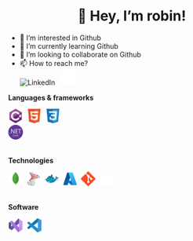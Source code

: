 <h1 align="center">👋 Hey, I’m robin!</h1>

- 👀 I’m interested in Github
- 🌱 I’m currently learning Github
- 💞️ I’m looking to collaborate on Github
- 📫 How to reach me?<br>
    <img alt="LinkedIn" title="LinkedIn" height="30" src="https://raw.githubusercontent.com/robinskoogh/devicon/master/icons/linkedin/linkedin-original.svg">&nbsp;&nbsp;
    <img alt="GitHub" title="GitHub" height="30" src="https://raw.githubusercontent.com/robinskoogh/robinskoogh/main/icons/github.svg">

**Languages & frameworks**
<div>
    <img alt="C#" title="C#" height="30" src="https://raw.githubusercontent.com/robinskoogh/robinskoogh/main/icons/csharp-original.svg">&nbsp;
    <img alt="HTML" title="HTML" height="30" src="https://raw.githubusercontent.com/robinskoogh/robinskoogh/main/icons/html5-original.svg">&nbsp;
    <img alt="CSS" title="CSS" height="30" src="https://raw.githubusercontent.com/robinskoogh/robinskoogh/main/icons/css3-original.svg">&nbsp;
</div>
<div>
    <img alt=".NET Core" title=".NET Core" height="30" src="https://raw.githubusercontent.com/robinskoogh/robinskoogh/main/icons/dotnetcore-original.svg">&nbsp;
</div>
<br>

**Technologies**
<div>
    <img alt="MongoDb" title="MongoDb" height="30" src="https://raw.githubusercontent.com/robinskoogh/robinskoogh/main/icons/mongodb-original.svg">&nbsp;
    <img alt="MSSQL" title="MSSQL" height="30" src="https://raw.githubusercontent.com/robinskoogh/robinskoogh/main/icons/mssql.png">&nbsp;
    <img alt="Docker" title="Docker" height="30" src="https://raw.githubusercontent.com/robinskoogh/robinskoogh/main/icons/docker-original.svg">&nbsp;
    <img alt="Azure" title="Azure" height="30" src=https://raw.githubusercontent.com/github/explore/eaef8552d8b082ffafe2bfc8a5023d47da904aac/topics/azure/azure.png>&nbsp;
    <img alt="Git" title="Git" height="30" src="https://raw.githubusercontent.com/robinskoogh/robinskoogh/main/icons/git-original.svg">&nbsp;
    <img alt="GitHub" title="GitHub" height="30" src="https://raw.githubusercontent.com/robinskoogh/robinskoogh/main/icons/github.svg">&nbsp;
</div>
<br>

**Software**
<div>
    <img alt="Visual Studio" title="Visual Studio" height="30" src="https://raw.githubusercontent.com/robinskoogh/robinskoogh/main/icons/visual-studio.svg">&nbsp;
    <img alt="Visual Studio Code" title="Visual Studio Code" height="30" src="https://raw.githubusercontent.com/robinskoogh/robinskoogh/main/icons/vscode-original.svg">&nbsp;
</div>



<!---
robinskoogh/robinskoogh is a ✨ special ✨ repository because its `README.md` (this file) appears on your GitHub profile.
You can click the Preview link to take a look at your changes.
--->
